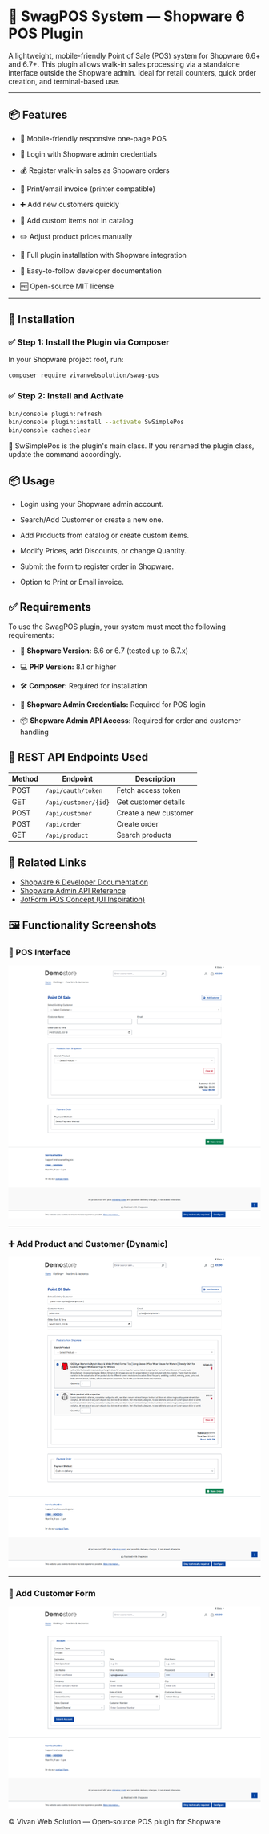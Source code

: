# 🧾 SwagPOS System — Shopware 6 POS Plugin

A lightweight, mobile-friendly Point of Sale (POS) system for Shopware 6.6+ and 6.7+. This plugin allows walk-in sales processing via a standalone interface outside the Shopware admin. Ideal for retail counters, quick order creation, and terminal-based use.

---

## 📦 Features

- 📱 Mobile-friendly responsive one-page POS 

- 🔐 Login with Shopware admin credentials
- 💰 Register walk-in sales as Shopware orders
- 🧾 Print/email invoice (printer compatible)
- ➕ Add new customers quickly
- 🛒 Add custom items not in catalog
- ✏️ Adjust product prices manually
- 🧩 Full plugin installation with Shopware integration
- 📄 Easy-to-follow developer documentation
- 🆓 Open-source MIT license

---

## 🔧 Installation

### ✅ Step 1: Install the Plugin via Composer

In your Shopware project root, run:

```bash
composer require vivanwebsolution/swag-pos
```
### ✅ Step 2:  Install and Activate


```bash
bin/console plugin:refresh
bin/console plugin:install --activate SwSimplePos
bin/console cache:clear
```
🔁 SwSimplePos is the plugin's main class. If you renamed the plugin class, update the command accordingly.


## 📦 Usage

- Login using your Shopware admin account.

- Search/Add Customer or create a new one.

- Add Products from catalog or create custom items.

- Modify Prices, add Discounts, or change Quantity.

- Submit the form to register order in Shopware.

- Option to Print or Email invoice.

## ✅ Requirements

To use the SwagPOS plugin, your system must meet the following requirements:

- 🧩 **Shopware Version:** 6.6 or 6.7 (tested up to 6.7.x)  

- 💻 **PHP Version:** 8.1 or higher

- 🛠️ **Composer:** Required for installation

- 🔐 **Shopware Admin Credentials:** Required for POS login

- 📦 **Shopware Admin API Access:** Required for order and customer handling


## 📡 REST API Endpoints Used

| Method | Endpoint             | Description            |
|--------|----------------------|------------------------|
| POST   | `/api/oauth/token`   | Fetch access token     |
| GET    | `/api/customer/{id}` | Get customer details   |
| POST   | `/api/customer`      | Create a new customer  |
| POST   | `/api/order`         | Create order           |
| GET    | `/api/product`       | Search products        |


## 🔗 Related Links

- [Shopware 6 Developer Documentation](https://developer.shopware.com/)
- [Shopware Admin API Reference](https://shopware.stoplight.io/docs/admin-api/)
- [JotForm POS Concept (UI Inspiration)](https://www.jotform.com/blog/point-of-sale-form-234452/)

## 🖼️ Functionality Screenshots

### 🛒 POS Interface

![POS Interface](docs/Functionality/pos.png)

---

### ➕ Add Product and Customer (Dynamic)

![Add Product and Customer](docs/Functionality/image.png)

---

### 👤 Add Customer Form

![Add Customer](docs/Functionality/add-customer.png)


© Vivan Web Solution — Open-source POS plugin for Shopware
